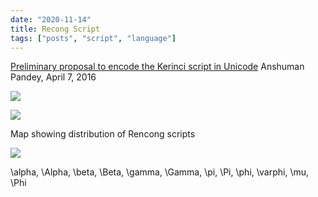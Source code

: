 ```yaml
---
date: "2020-11-14"
title: Recong Script
tags: ["posts", "script", "language"]
---
```


[Preliminary proposal to encode the Kerinci script in Unicode](https://unicode.org/L2/L2016/16074-kerinci.pdf)
Anshuman Pandey, April 7, 2016

![](https://upload.wikimedia.org/wikipedia/commons/thumb/8/8c/Kerinci_MSS_detail.jpg/320px-Kerinci_MSS_detail.jpg)

![](https://upload.wikimedia.org/wikipedia/en/thumb/4/44/South_Sumatra_Rencong_Scripts_Map.png/220px-South_Sumatra_Rencong_Scripts_Map.png)

Map showing distribution of Rencong scripts

![](https://upload.wikimedia.org/wikipedia/commons/1/15/Kerinci_Rencong_id.png)

\alpha, \Alpha, \beta, \Beta, \gamma, \Gamma, \pi, \Pi, \phi, \varphi, \mu, \Phi
